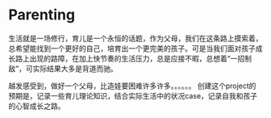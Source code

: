 # Parenting
  生活就是一场修行，育儿是一个永恒的话题，作为父母，我们在这条路上摸索着，总希望能找到一个更好的自己，培育出一个更完美的孩子。可是当我们面对孩子成长路上出现的路障，在加上快节奏的生活压力，总是应接不暇，总想着“一招制敌”，可实际结果大多是背道而驰。

  越发感受到，做好一个父母，比造娃要困难许多许多。。。。。。
  创建这个project的预期是，记录一些育儿理论知识，结合实际生活中的状况case，记录自我和孩子的心智成长之路。
